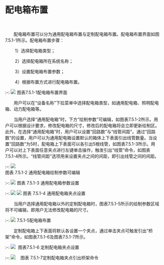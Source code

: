 #  配电箱布置
<br/>

&emsp;&emsp;配电箱布置可以分为通用配电箱布置与定制配电箱布置。配电箱布置界面如图7.5.1-1所示。配电箱布置步骤：

&emsp;&emsp; 1）选择配电箱类型；

&emsp;&emsp; 2）选择配电箱所在系统名称；

&emsp;&emsp; 3）设置配电箱布置参数；

&emsp;&emsp; 4）根据布置方式进行配电箱布置。


:-: ![](images/415.png)
图表7.5.1-1配电箱布置界面

&emsp;&emsp;用户可以在“设备名称”下拉菜单中选择配电箱类型，如通用配电箱、照明配电箱、动力配电箱等。

&emsp;&emsp;当用户选择“通用配电箱”时，下方“绘制参数”可编辑，如图表7.5.1-2所示。用户可以根据设计要求，修改配电箱的尺寸，修改后的配电箱将会立即更新绘制区。此外，在选择“通用配电箱”时，用户可以设置“回路数”与“线管间距”。通过“回路数”的设置，用户可以为通用配电箱设置默认的箱体上下表面引出线管数量。当设置“回路数”为5时，配电箱上下表面可以各引出5根线管，如图表7.5.1-3所示。用户可以对上下表面任意夹点进行左键单击操作，触发引出“线管”命令，如图表7.5.1-4所示。“线管间距”选项用来设置夹点之间的间距，即引出线管之间的间距。


:-: ![](images/416.png)     
图表 7.5.1-2 通用配电箱绘制参数可编辑

:-:  ![](images/417.png)
图表 7.5.1-3 通用配电箱参数设置


:-: ![](images/418.png)   ![](images/419.png)
图表 7.5.1-4 通用配电箱夹点设置

&emsp;&emsp;当用户选择通用配电箱以外的定制配电箱时，图表7.5.1-5所示的绘制参数区域将不可编辑，即用户无法修改配电箱的尺寸。


:-: ![](images/420.png)
7.5.1-5配电箱布置

&emsp;&emsp;定制配电箱上下表面将默认各设置一个夹点，通过单击夹点可触发引出“桥架”命令，如图表7.5.1-6及图表7.5.1-7所示。


:-: ![](images/421.png)
 图表7.5.1-6 定制配电箱夹点设置           

:-: ![](images/422.png)
   图表 7.5.1-7定制配电箱夹点引出桥架命令
